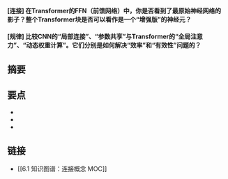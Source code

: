 #### [连接] 在Transformer的FFN（前馈网络）中，你是否看到了最原始神经网络的影子？整个Transformer块是否可以看作是一个“增强版”的神经元？


#### [规律] 比较CNN的“局部连接”、“参数共享”与Transformer的“全局注意力”、“动态权重计算”。它们分别是如何解决“效率”和“有效性”问题的？


## 摘要


## 要点

- 
- 
- 

## 链接

- [[6.1 知识图谱：连接概念 MOC]]
